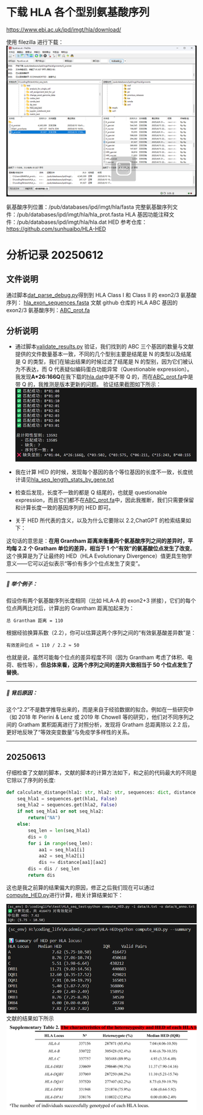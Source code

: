 # 下载 HLA 各个型别氨基酸序列

https://www.ebi.ac.uk/ipd/imgt/hla/download/

使用 filezilla 进行下载：
![alt text](image.png)

氨基酸序列位置：/pub/databases/ipd/imgt/hla/fasta
完整氨基酸序列文件：/pub/databases/ipd/imgt/hla/hla_prot.fasta
HLA 基因功能注释文件：/pub/databases/ipd/imgt/hla/hla.dat
HED 参考仓库：https://github.com/sunhuaibo/HLA-HED

# 分析记录 20250612

## 文件说明

通过脚本[dat_parse_debug.py](./data/dat_parse_debug.py)得到到 HLA Class I 和 Class II 的 exon2/3 氨基酸序列： [hla_exon_sequences.fasta](./data/hla_exon_sequences.fasta)
文献 github 仓库的 HLA ABC 基因的 exon2/3 氨基酸序列：[ABC_prot.fa](./data/ABC_prot.fa)

## 分析说明

- 通过脚本[validate_results.py](./validate_results.py) 验证，我们找到的 ABC 三个基因的数量与文献提供的文件数量基本一致，不同的几个型别主要是结尾是 N 的类型以及结尾是 Q 的类型，我们在输出结果的时候过滤了结尾是 N 的型别，因为它们被认为不表达，而 Q 代表疑似编码蛋白功能异常（Questionable expression）。我发现**A\*26:166Q**在我下载的[hla.dat](./data/hla.dat)中是不带 Q 的，而在[ABC_prot.fa](./data/ABC_prot.fa)中是带 Q 的，我推测是版本更新的问题。
  验证结果截图如下所示：
  ![alt text](image-1.png)

- 我在计算 HED 的时候，发现每个基因的各个等位基因的长度不一致，长度统计请见[hla_seq_length_stats_by_gene.txt](./data/hla_seq_length_stats_by_gene.txt)

- 检查后发现，长度不一致的都是 Q 结尾的，也就是 questionable expression，而且它们都不在[ABC_prot.fa](./data/ABC_prot.fa)中，因此我推断，我们只需要保留和计算长度一致的基因序列的 HED 即可。

- 关于 HED 所代表的含义，以及为什么它要除以 2.2,ChatGPT 的检索结果如下：

这句话的意思是：**在用 Grantham 距离来衡量两个氨基酸序列之间的差异时，平均每 2.2 个 Gratham 单位的差异，相当于 1 个“有效”的氨基酸位点发生了改变**。这个换算是为了让最终的 HED（HLA Evolutionary Divergence）值更具生物学意义——它可以近似表示“等价有多少个位点发生了突变”。

---

##### 🔬 举个例子：

假设你有两个氨基酸序列长度相同（比如 HLA-A 的 exon2+3 拼接），它们的每个位点两两比对后，计算出的 Grantham 距离加起来为：

```
总 Grantham 距离 = 110
```

根据经验换算系数（2.2），你可以估算这两个序列之间的“有效氨基酸差异数”是：

```
有效差异位点 ≈ 110 / 2.2 ≈ 50
```

也就是说，虽然可能每个位点的差异程度不同（因为 Grantham 考虑了体积、电荷、极性等），**但总体来看，这两个序列之间的差异大致相当于 50 个位点发生了替换**。

---

##### 🧪 背后原因：

这个“2.2”不是数学推导出来的，而是来自于经验数据的拟合。例如在一些研究中（如 2018 年 Pierini & Lenz 或 2019 年 Chowell 等的研究），他们对不同序列之间的 Gratham 累积距离进行了对照分析，发现将 Gratham 总距离除以 2.2 后，更好地反映了“等效突变数量”与免疫学多样性的关系。

---

## 20250613

仔细检查了文献的脚本，文献的脚本的计算方法如下，和之前的代码最大的不同是它除以了序列的长度:

```python
def calculate_distange(hla1: str, hla2: str, sequences: dict, distance: dict) -> float:
    seq_hla1 = sequences.get(hla1, False)
    seq_hla2 = sequences.get(hla2, False)
    if not seq_hla1 or not seq_hla2:
        return("NA")
    else:
        seq_len = len(seq_hla1)
        dis = 0
        for i in range(seq_len):
            aa1 = seq_hla1[i]
            aa2 = seq_hla2[i]
            dis += distance[aa1][aa2]
        dis = dis / seq_len
        return dis
```

这也是我之前算的结果偏大的原因，修正之后我们现在可以通过[compute_HED.py](./compute_HED.py)进行计算，相关计算结果如下：


![alt text](image-2.png)
![alt text](image-6.png)
文献的结果如下所示
![alt text](image-5.png)

